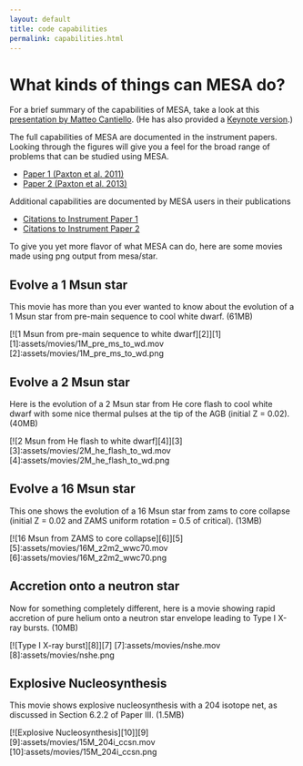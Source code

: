 ```yaml
---
layout: default
title: code capabilities
permalink: capabilities.html
---
```

# What kinds of things can MESA do?

For a brief summary of the capabilities of MESA, take a look at this
[presentation by Matteo Cantiello](assets/mesa_slides.pdf).  (He has
also provided a [Keynote version](assets/mesa_slides.key.zip).)

The full capabilities of MESA are documented in the instrument papers.
Looking through the figures will give you a feel for the broad range
of problems that can be studied using MESA.

* [Paper 1 (Paxton et al. 2011)](http://adsabs.harvard.edu/abs/2011ApJS..192....3P)
* [Paper 2 (Paxton et al. 2013)](http://adsabs.harvard.edu/abs/2013ApJS..208....4P)

Additional capabilities are documented by MESA users in their publications

* [Citations to Instrument Paper 1 ](http://adsabs.harvard.edu/cgi-bin/nph-ref_query?bibcode=2011ApJS..192....3P&amp;refs=CITATIONS&amp;db_key=AST)
* [Citations to Instrument Paper 2 ](http://adsabs.harvard.edu/cgi-bin/nph-ref_query?bibcode=2013ApJS..208....4P&amp;refs=CITATIONS&amp;db_key=AST)

To give you yet more flavor of what MESA can do, here are some movies
made using png output from mesa/star.

## Evolve a 1 Msun star

This movie has more than you ever wanted to know about the evolution
of a 1 Msun star from pre-main sequence to cool white dwarf. (61MB)

[![1 Msun from pre-main sequence to white dwarf][2]][1]
[1]:assets/movies/1M_pre_ms_to_wd.mov
[2]:assets/movies/1M_pre_ms_to_wd.png

## Evolve a 2 Msun star

Here is the evolution of a 2 Msun star from He core flash to cool
white dwarf with some nice thermal pulses at the tip of the AGB
(initial Z = 0.02). (40MB)

[![2 Msun from He flash to white dwarf][4]][3]
[3]:assets/movies/2M_he_flash_to_wd.mov
[4]:assets/movies/2M_he_flash_to_wd.png

## Evolve a 16 Msun star

This one shows the evolution of a 16 Msun star from zams to core
collapse (initial Z = 0.02 and ZAMS uniform rotation = 0.5 of
critical). (13MB)

[![16 Msun from ZAMS to core collapse][6]][5]
[5]:assets/movies/16M_z2m2_wwc70.mov
[6]:assets/movies/16M_z2m2_wwc70.png

## Accretion onto a neutron star

Now for something completely different, here is a movie showing rapid
accretion of pure helium onto a neutron star envelope leading to Type
I X-ray bursts. (10MB)

[![Type I X-ray burst][8]][7]
[7]:assets/movies/nshe.mov
[8]:assets/movies/nshe.png

## Explosive Nucleosynthesis

This movie shows explosive nucleosynthesis with a 204 isotope net, as
discussed in Section 6.2.2 of Paper III. (1.5MB)

[![Explosive Nucleosynthesis][10]][9]
[9]:assets/movies/15M_204i_ccsn.mov
[10]:assets/movies/15M_204i_ccsn.png
